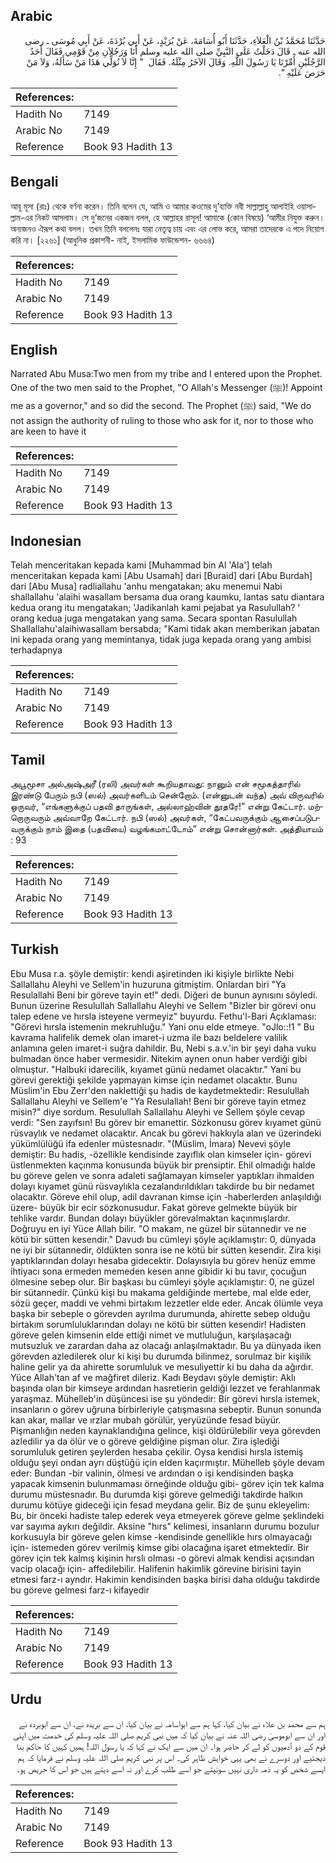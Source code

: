 ## Arabic


<div dir="rtl" lang="ar" style={{fontSize:'larger',backgroundColor:'#f8f9fa',padding:20}}>
حَدَّثَنَا مُحَمَّدُ بْنُ الْعَلاَءِ، حَدَّثَنَا أَبُو أُسَامَةَ، عَنْ بُرَيْدٍ، عَنْ أَبِي بُرْدَةَ، عَنْ أَبِي مُوسَى ـ رضى الله عنه ـ قَالَ دَخَلْتُ عَلَى النَّبِيِّ صلى الله عليه وسلم أَنَا وَرَجُلاَنِ مِنْ قَوْمِي فَقَالَ أَحَدُ الرَّجُلَيْنِ أَمِّرْنَا يَا رَسُولَ اللَّهِ‏.‏ وَقَالَ الآخَرُ مِثْلَهُ‏.‏ فَقَالَ ‏ "‏ إِنَّا لاَ نُوَلِّي هَذَا مَنْ سَأَلَهُ، وَلاَ مَنْ حَرَصَ عَلَيْهِ ‏"‏‏.‏
</div>
<div style={{backgroundColor:'#f8f9fa',padding:20, marginBottom: 10}}><table> <thead> <tr> <th>References:</th> <th></th> </tr> </thead> <tbody><tr><td>Hadith No</td><td>7149</td></tr><tr><td>Arabic No</td><td>7149</td></tr><tr><td>Reference</td><td>Book 93 Hadith 13</td></tr></tbody></table></div>

## Bengali


<div dir="ltr" lang="bn" style={{fontSize:'larger',backgroundColor:'#f8f9fa',padding:20}}>
আবূ মূসা (রাঃ) থেকে বর্ণনা করেন। তিনি বলেন যে, আমি ও আমার কওমের দু’ব্যক্তি নবী সাল্লাল্লাহু আলাইহি ওয়াসাল্লাম-এর নিকট আসলাম। সে দু’জনের একজন বলল, হে আল্লাহর রাসূল! আমাকে (কোন বিষয়ে) ‘আমীর নিযুক্ত করুন। অন্যজনও ঐরূপ কথা বলল। তখন তিনি বললেনঃ যারা নেতৃত্ব চায় এবং এর লোভ করে, আমরা তাদেরকে এ পদে নিয়োগ করি না। [২২৬১] (আধুনিক প্রকাশনী- নাই, ইসলামিক ফাউন্ডেশন- ৬৬৬৪)
</div>
<div style={{backgroundColor:'#f8f9fa',padding:20, marginBottom: 10}}><table> <thead> <tr> <th>References:</th> <th></th> </tr> </thead> <tbody><tr><td>Hadith No</td><td>7149</td></tr><tr><td>Arabic No</td><td>7149</td></tr><tr><td>Reference</td><td>Book 93 Hadith 13</td></tr></tbody></table></div>

## English


<div dir="ltr" lang="en" style={{fontSize:'larger',backgroundColor:'#f8f9fa',padding:20}}>
Narrated Abu Musa:Two men from my tribe and I entered upon the Prophet. One of the two men said to the Prophet, "O Allah's Messenger (ﷺ)! Appoint me as a governor," and so did the second. The Prophet (ﷺ) said, "We do not assign the authority of ruling to those who ask for it, nor to those who are keen to have it
</div>
<div style={{backgroundColor:'#f8f9fa',padding:20, marginBottom: 10}}><table> <thead> <tr> <th>References:</th> <th></th> </tr> </thead> <tbody><tr><td>Hadith No</td><td>7149</td></tr><tr><td>Arabic No</td><td>7149</td></tr><tr><td>Reference</td><td>Book 93 Hadith 13</td></tr></tbody></table></div>

## Indonesian


<div dir="ltr" lang="id" style={{fontSize:'larger',backgroundColor:'#f8f9fa',padding:20}}>
Telah menceritakan kepada kami [Muhammad bin Al 'Ala'] telah menceritakan kepada kami [Abu Usamah] dari [Buraid] dari [Abu Burdah] dari [Abu Musa] radliallahu 'anhu mengatakan; aku menemui Nabi shallallahu 'alaihi wasallam bersama dua orang kaumku, lantas satu diantara kedua orang itu mengatakan; 'Jadikanlah kami pejabat ya Rasulullah? ' orang kedua juga mengatakan yang sama. Secara spontan Rasulullah Shallallahu'alaihiwasallam bersabda; "Kami tidak akan memberikan jabatan ini kepada orang yang memintanya, tidak juga kepada orang yang ambisi terhadapnya
</div>
<div style={{backgroundColor:'#f8f9fa',padding:20, marginBottom: 10}}><table> <thead> <tr> <th>References:</th> <th></th> </tr> </thead> <tbody><tr><td>Hadith No</td><td>7149</td></tr><tr><td>Arabic No</td><td>7149</td></tr><tr><td>Reference</td><td>Book 93 Hadith 13</td></tr></tbody></table></div>

## Tamil


<div dir="ltr" lang="ta" style={{fontSize:'larger',backgroundColor:'#f8f9fa',padding:20}}>
அபூமூசா அல்அஷ்அரீ (ரலி) அவர்கள் கூறியதாவது: நானும் என் சமூகத்தாரில் இரண்டு பேரும் நபி (ஸல்) அவர்களிடம் சென்றோம். (என்னுடன் வந்த) அவ் விருவரில் ஒருவர், “எங்களுக்குப் பதவி தாருங்கள், அல்லாஹ்வின் தூதரே!” என்று கேட்டார். மற்றொருவரும் அவ்வாறே கேட்டார். நபி (ஸல்) அவர்கள், “கேட்பவருக்கும் ஆசைப்படுபவருக்கும் நாம் இதை (பதவியை) வழங்கமாட்டோம்” என்று சொன்னார்கள். அத்தியாயம் : 93
</div>
<div style={{backgroundColor:'#f8f9fa',padding:20, marginBottom: 10}}><table> <thead> <tr> <th>References:</th> <th></th> </tr> </thead> <tbody><tr><td>Hadith No</td><td>7149</td></tr><tr><td>Arabic No</td><td>7149</td></tr><tr><td>Reference</td><td>Book 93 Hadith 13</td></tr></tbody></table></div>

## Turkish


<div dir="ltr" lang="tr" style={{fontSize:'larger',backgroundColor:'#f8f9fa',padding:20}}>
Ebu Musa r.a. şöyle demiştir: kendi aşiretinden iki kişiyle birlikte Nebi Sallallahu Aleyhi ve Sellem'in huzuruna gitmiştim. Onlardan biri "Ya Resulallahi Beni bir göreve tayin et!" dedi. Diğeri de bunun aynısını söyledi. Bunun üzerine Resulullah Sallallahu Aleyhi ve Sellem "Bizler bir görevi onu talep edene ve hırsla isteyene vermeyiz" buyurdu. Fethu'l-Bari Açıklaması: "Görevi hırsla istemenin mekruhluğu." Yani onu elde etmeye. "oJlo::!1 " Bu kavrama halifelik demek olan imaret-i uzma ile bazı beldelere valilik anlamına gelen imaret-i suğra dahildir. Bu, Nebi s.a.v.'in bir şeyi daha vuku bulmadan önce haber vermesidir. Nitekim aynen onun haber verdiği gibi olmuştur. "Halbuki idarecilik, kıyamet günü nedamet olacaktır." Yani bu görevi gerektiği şekilde yapmayan kimse için nedamet olacaktır. Bunu Müslim'in Ebu Zerr'den naklettiği şu hadis de kaydetmektedir: Resulullah Sallallahu Aleyhi ve Sellem'e "Ya Resulallah! Beni bir göreve tayin etmez misin?" diye sordum. Resulullah Sallallahu Aleyhi ve Sellem şöyle cevap verdi: "Sen zayıfsın! Bu görev bir emanettir. Sözkonusu görev kıyamet günü rüsvaylık ve nedamet olacaktır. Ancak bu görevi hakkıyla alan ve üzerindeki yükümlülüğü ifa edenler müstesnadır. "(Müslim, İmara) Nevevi şöyle demiştir: Bu hadis, -özellikle kendisinde zayıflık olan kimseler için- görevi üstlenmekten kaçınma konusunda büyük bir prensiptir. Ehil olmadığı halde bu göreve gelen ve sonra adaleti sağlamayan kimseler yaptıkları ihmalden dolayı kıyamet günü rüsvaylıkla cezalandırıldıkları takdirde bu bir nedamet olacaktır. Göreve ehil olup, adil davranan kimse için -haberlerden anlaşıldığı üzere- büyük bir ecir sözkonusudur. Fakat göreve gelmekte büyük bir tehlike vardır. Bundan dolayı büyükler görevalmaktan kaçınmışlardır. Doğruyu en iyi Yüce Allah bilir. "O makam, ne güzel bir sütannedir ve ne kötü bir sütten kesendir." Davudı bu cümleyi şöyle açıklamıştır: 0, dünyada ne iyi bir sütannedir, öldükten sonra ise ne kötü bir sütten kesendir. Zira kişi yaptıklarından dolayı hesaba gidecektir. Dolayısıyla bu görev henüz emme ihtiyacı sona ermeden memeden kesen anne gibidir ki bu tavır, çocuğun ölmesine sebep olur. Bir başkası bu cümleyi şöyle açıklamıştır: 0, ne güzel bir sütannedir. Çünkü kişi bu makama geldiğinde mertebe, mal elde eder, sözü geçer, maddi ve vehmi birtakım lezzetler elde eder. Ancak ölümle veya başka bir sebeple o görevden ayrılma durumunda, ahirette sebep olduğu birtakım sorumluluklarından dolayı ne kötü bir sütten kesendir! Hadisten göreve gelen kimsenin elde ettiği nimet ve mutluluğun, karşılaşacağı mutsuzluk ve zarardan daha az olacağı anlaşılmaktadır. Bu ya dünyada iken görevden azledilerek olur ki kişi bu durumda bilinmez, sorulmaz bir kişilik haline gelir ya da ahirette sorumluluk ve mesuliyettir ki bu daha da ağırdır. Yüce Allah'tan af ve mağfiret dileriz. Kadı Beydavı şöyle demiştir: Aklı başında olan bir kimseye ardından hasretierin geldiği lezzet ve ferahlanmak yaraşmaz. Mühelleb'in düşüncesi ise şu yöndedir: Bir görevi hırsla istemek, insanların o görev uğruna birbirleriyle çatışmasına sebeptir. Bunun sonunda kan akar, mallar ve ırzlar mubah görülür, yeryüzünde fesad büyür. Pişmanlığın neden kaynaklandığına gelince, kişi öldürülebilir veya görevden azledilir ya da ölür ve o göreve geldiğine pişman olur. Zira işlediği sorumluluk getiren şeylerden hesaba çekilir. Oysa kendisi hırsla istemiş olduğu şeyi ondan ayrı düştüğü için elden kaçırmıştır. Mühelleb şöyle devam eder: Bundan -bir valinin, ölmesi ve ardından o işi kendisinden başka yapacak kimsenin bulunmaması örneğinde olduğu gibi- görev için tek kalma durumu müstesnadır. Bu durumda kişi göreve gelmediği takdirde halkın durumu kötüye gideceği için fesad meydana gelir. Biz de şunu ekleyelim: Bu, bir önceki hadiste talep ederek veya etmeyerek göreve gelme şeklindeki var sayıma aykırı değildir. Aksine "hırs" kelimesi, insanların durumu bozulur korkusuyla bir göreve gelen kimse -kendisinde genellikle hırs olmayacağı için- istemeden görev verilmiş kimse gibi olacağına işaret etmektedir. Bir görev için tek kalmış kişinin hırslı olması -o görevi almak kendisi açısından vacip olacağı için- affedilebilir. Halifenin hakimlik görevine birisini tayin etmesi farz-ı ayndır. Hakimin kendisinden başka birisi daha olduğu takdirde bu göreve gelmesi farz-ı kifayedir
</div>
<div style={{backgroundColor:'#f8f9fa',padding:20, marginBottom: 10}}><table> <thead> <tr> <th>References:</th> <th></th> </tr> </thead> <tbody><tr><td>Hadith No</td><td>7149</td></tr><tr><td>Arabic No</td><td>7149</td></tr><tr><td>Reference</td><td>Book 93 Hadith 13</td></tr></tbody></table></div>

## Urdu


<div dir="rtl" lang="ur" style={{fontSize:'larger',backgroundColor:'#f8f9fa',padding:20}}>
ہم سے محمد بن علاء نے بیان کیا، کہا ہم سے ابواسامہ نے بیان کیا، ان سے بریدہ نے، ان سے ابوبردہ نے اور ان سے ابوموسیٰ رضی اللہ عنہ نے بیان کیا کہ میں نبی کریم صلی اللہ علیہ وسلم کی خدمت میں اپنی قوم کے دو آدمیوں کو لے کر حاضر ہوا۔ ان میں سے ایک نے کہا کہ یا رسول اللہ! ہمیں کہیں کا حاکم بنا دیجئیے اور دوسرے نے بھی یہی خواہش ظاہر کی۔ اس پر نبی کریم صلی اللہ علیہ وسلم نے فرمایا کہ ہم ایسے شخص کو یہ ذمہ داری نہیں سونپتے جو اسے طلب کرے اور نہ اسے دیتے ہیں جو اس کا حریص ہو۔
</div>
<div style={{backgroundColor:'#f8f9fa',padding:20, marginBottom: 10}}><table> <thead> <tr> <th>References:</th> <th></th> </tr> </thead> <tbody><tr><td>Hadith No</td><td>7149</td></tr><tr><td>Arabic No</td><td>7149</td></tr><tr><td>Reference</td><td>Book 93 Hadith 13</td></tr></tbody></table></div>